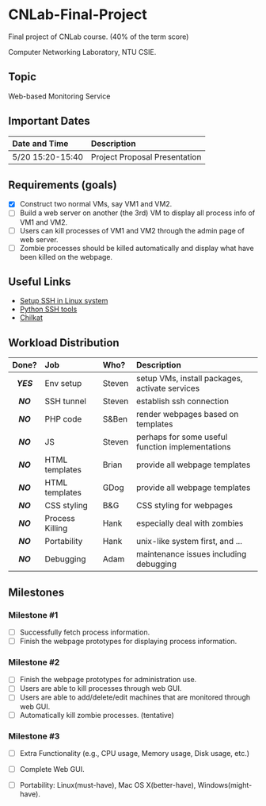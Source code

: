 # CNLab-Final-Project

Final project of CNLab course. (40% of the term score)

Computer Networking Laboratory, NTU CSIE.

## Topic

Web-based Monitoring Service

## Important Dates

|Date and Time|Description|
|:------------|:----------|
|5/20 15:20-15:40|Project Proposal Presentation|



## Requirements (goals)

- [x] Construct two normal VMs, say VM1 and VM2.
- [ ] Build a web server on another (the 3rd) VM to display all process info of VM1 and VM2.
- [ ] Users can kill processes of VM1 and VM2 through the admin page of web server.
- [ ] Zombie processes should be killed automatically and display what have been killed on the webpage.

## Useful Links

* [Setup SSH in Linux system](http://docs.oracle.com/cd/E18930_01/html/821-2426/gksja.html#gksrd)
* [Python SSH tools](https://wiki.python.org/moin/SecureShell)
* [Chilkat](https://www.chilkatsoft.com/python.asp)

## Workload Distribution

|Done?|Job|Who?|Description|
|:---:|:--|:---|:----------|
|***YES***|Env setup|Steven|setup VMs, install packages, activate services|
|***NO***|SSH tunnel|Steven|establish ssh connection|
|***NO***|PHP code|S&Ben|render webpages based on templates|
|***NO***|JS|Steven|perhaps for some useful function implementations|
|***NO***|HTML templates|Brian|provide all webpage templates|
|***NO***|HTML templates|GDog|provide all webpage templates|
|***NO***|CSS styling|B&G|CSS styling for webpages|
|***NO***|Process Killing|Hank|especially deal with zombies|
|***NO***|Portability|Hank|unix-like system first, and ...|
|***NO***|Debugging|Adam|maintenance issues including debugging|

## Milestones

### Milestone #1

- [ ] Successfully fetch process information.
- [ ] Finish the webpage prototypes for displaying process information.

### Milestone #2

- [ ] Finish the webpage prototypes for administration use.
- [ ] Users are able to kill processes through web GUI.
- [ ] Users are able to add/delete/edit machines that are monitored through web GUI.
- [ ] Automatically kill zombie processes. (tentative)

### Milestone #3

- [ ] Extra Functionality (e.g., CPU usage, Memory usage, Disk usage, etc.)
- [ ] Complete Web GUI.
- [ ] Portability: Linux(must-have), Mac OS X(better-have), Windows(might-have).



